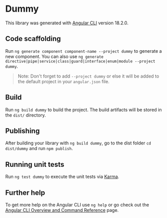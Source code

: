 # Dummy

This library was generated with [Angular CLI](https://github.com/angular/angular-cli) version 18.2.0.

## Code scaffolding

Run `ng generate component component-name --project dummy` to generate a new component. You can also use `ng generate directive|pipe|service|class|guard|interface|enum|module --project dummy`.
> Note: Don't forget to add `--project dummy` or else it will be added to the default project in your `angular.json` file.

## Build

Run `ng build dummy` to build the project. The build artifacts will be stored in the `dist/` directory.

## Publishing

After building your library with `ng build dummy`, go to the dist folder `cd dist/dummy` and run `npm publish`.

## Running unit tests

Run `ng test dummy` to execute the unit tests via [Karma](https://karma-runner.github.io).

## Further help

To get more help on the Angular CLI use `ng help` or go check out the [Angular CLI Overview and Command Reference](https://angular.io/cli) page.
